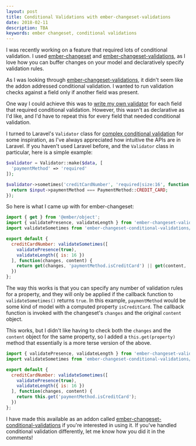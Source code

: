 ```yaml
---
layout: post
title: Conditional Validations with ember-changeset-validations
date: 2018-02-11
description: TBA
keywords: ember changeset, conditional validations
---
```


I was recently working on a feature that required lots of conditional validation. I used [ember-changeset](https://github.com/poteto/ember-changeset) and [ember-changeset-validations](https://github.com/poteto/ember-changeset-validations), as I love how you can buffer changes on your model and declaratively specify validation rules.

As I was looking through [ember-changeset-validations](https://github.com/poteto/ember-changeset-validations), it didn't seem like the addon addressed conditional validation. I wanted to run validation checks against a field only if another field was present.

One way I could achieve this was to [write my own validator](https://github.com/poteto/ember-changeset-validations#writing-your-own-validators) for each field that required conditional validation. However, this wasn't as declarative as I'd like, and I'd have to repeat this for every field that needed conditional validation.

I turned to Laravel's `Validator` class for [complex conditional validation](https://laravel.com/docs/5.6/validation#conditionally-adding-rules) for some inspiration, as I've always appreciated how intuitive the APIs are in Laravel. If you haven't used Laravel before, and the `Validator` class in particular, here is a simple example:

```php
$validator = Validator::make($data, [
  'paymentMethod' => 'required'
]);

$validator->sometimes('creditCardNumber', 'required|size:16', function ($input) {
  return $input->paymentMethod === PaymentMethod::CREDIT_CARD;
});
```

So here is what I came up with for ember-changeset:

```js
import { get } from '@ember/object';
import { validatePresence, validateLength } from 'ember-changeset-validations/validators';
import validateSometimes from 'ember-changeset-conditional-validations/validators/sometimes';

export default {
  creditCardNumber: validateSometimes([
    validatePresence(true),
    validateLength({ is: 16 })
  ], function(changes, content) {
    return get(changes, 'paymentMethod.isCreditCard') || get(content, 'paymentMethod.isCreditCard');
  })
};
```

The way this works is that you can specify any number of validation rules for a property, and they will only be applied if the callback function to `validateSometimes()` returns `true`. In this example, `paymentMethod` would be some kind of model with a computed property `isCreditCard`. The callback function is invoked with the changeset's `changes` and the original `content` object.

This works, but I didn't like having to check both the `changes` and the `content` object for the same property, so I added a `this.get(property)` method that essentially is a more terse version of the above.

```js
import { validatePresence, validateLength } from 'ember-changeset-validations/validators';
import validateSometimes from 'ember-changeset-conditional-validations/validators/sometimes';

export default {
  creditCardNumber: validateSometimes([
    validatePresence(true),
    validateLength({ is: 16 })
  ], function(changes, content) {
    return this.get('paymentMethod.isCreditCard');
  })
};
```

I have made this available as an addon called [ember-changeset-conditional-validations](https://github.com/skaterdav85/ember-changeset-conditional-validations) if you're interested in using it. If you've handled conditional validation differently, let me know how you did it in the comments!

